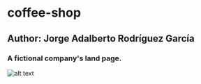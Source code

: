 # coffee-shop
## Author: Jorge Adalberto Rodríguez García
### A fictional company's land page.
![alt text]()
